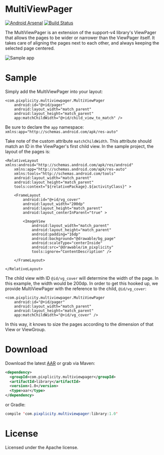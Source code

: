 MultiViewPager
==============
[![Android Arsenal](https://img.shields.io/badge/Android%20Arsenal-MultiViewPager-brightgreen.svg?style=flat)](https://android-arsenal.com/details/1/1489)
[![Build Status](https://travis-ci.org/Pixplicity/MultiViewPager.svg?branch=master)](https://travis-ci.org/Pixplicity/MultiViewPager)

The MultiViewPager is an extension of the support-v4 library's ViewPager that allows the pages to be wider or narrower than the ViewPager itself. It takes care of aligning the pages next to each other, and always keeping the selected page centered.

![Sample app](http://i.imgur.com/0yGMSyE.gif)

# Sample

Simply add the MultiViewPager into your layout:

    <com.pixplicity.multiviewpager.MultiViewPager
        android:id="@+id/pager"
        android:layout_width="match_parent"
        android:layout_height="match_parent"
        app:matchChildWidth="@+id/child_view_to_match" />

Be sure to declare the `app` namespace:  
`xmlns:app="http://schemas.android.com/apk/res-auto"`

Take note of the custom attribute `matchChildWidth`. This attribute should match an ID in the ViewPager's first child view. In the sample project, the layout of the pages is:

	<RelativeLayout xmlns:android="http://schemas.android.com/apk/res/android"
	    xmlns:app="http://schemas.android.com/apk/res-auto"
	    xmlns:tools="http://schemas.android.com/tools"
	    android:layout_width="match_parent"
	    android:layout_height="match_parent"
	    tools:context="${relativePackage}.${activityClass}" >
	
	    <FrameLayout
	        android:id="@+id/vg_cover"
	        android:layout_width="200dp"
	        android:layout_height="match_parent"
	        android:layout_centerInParent="true" >
	
	        <ImageView
	            android:layout_width="match_parent"
	            android:layout_height="match_parent"
	            android:padding="16dp"
	            android:background="@drawable/bg_page"
	            android:scaleType="centerInside"
	            android:src="@drawable/im_pixplicity"
	            tools:ignore="ContentDescription" />
	            
	    </FrameLayout>
	
	</RelativeLayout>

The child view with ID `@id/vg_cover` will determine the width of the page. In this example, the width would be 200dp. In order to get this hooked up, we provide MultiViewPager with the reference to the child, `@id/vg_cover`:

    <com.pixplicity.multiviewpager.MultiViewPager
        android:id="@+id/pager"
        android:layout_width="match_parent"
        android:layout_height="match_parent"
        app:matchChildWidth="@+id/vg_cover" />

In this way, it knows to size the pages according to the dimension of that View or ViewGroup.

# Download
Download the latest [AAR](http://search.maven.org/#search|ga|1|g:"com.pixplicity.multiviewpager") or grab via Maven:
```XML
<dependency>
  <groupId>com.pixplicity.multiviewpager</groupId>
  <artifactId>library</artifactId>
  <version>1.0</version>
  <type>aar</type>
</dependency>
```

or Gradle:
```Java
compile 'com.pixplicity.multiviewpager:library:1.0'
```

# License

Licensed under the Apache license.
